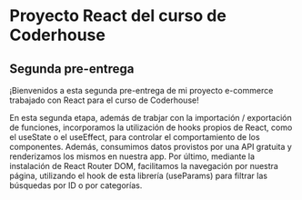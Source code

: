 # Proyecto React del curso de Coderhouse

## Segunda pre-entrega

¡Bienvenidos a esta segunda pre-entrega de mi proyecto e-commerce trabajado con React para el curso de Coderhouse!

En esta segunda etapa, además de trabjar con la importación / exportación de funciones, incorporamos la utilización de hooks propios de React, como el useState o el useEffect, para controlar el comportamiento de los componentes. 
Además, consumimos datos provistos por una API gratuita y renderizamos los mismos en nuestra app. 
Por último, mediante la instalación de React Router DOM, facilitamos la navegación por nuestra página, utilizando el hook de esta librería (useParams) para filtrar las búsquedas por ID o por categorías.


